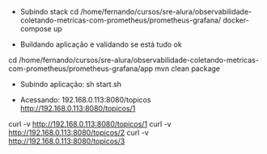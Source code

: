 

- Subindo stack
cd /home/fernando/cursos/sre-alura/observabilidade-coletando-metricas-com-prometheus/prometheus-grafana/
docker-compose up


- Buildando aplicação e validando se está tudo ok

cd /home/fernando/cursos/sre-alura/observabilidade-coletando-metricas-com-prometheus/prometheus-grafana/app
mvn clean package


- Subindo aplicação:
sh start.sh


- Acessando:
192.168.0.113:8080/topicos
http://192.168.0.113:8080/topicos/1

curl -v http://192.168.0.113:8080/topicos/1
curl -v http://192.168.0.113:8080/topicos/2
curl -v http://192.168.0.113:8080/topicos/3